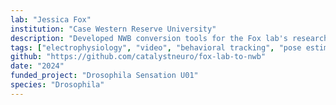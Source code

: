 ```yaml
---
lab: "Jessica Fox"
institution: "Case Western Reserve University"
description: "Developed NWB conversion tools for the Fox lab's research on Drosophila sensory systems. The pipeline standardizes high-speed video recordings, DeepLabCut output files, confocal imaging data, and intracellular electrophysiology recordings. These tools integrate stimulus traces and synchronization signals from Spike2, enabling researchers to study sensory processing across multiple modalities with precisely aligned data."
tags: ["electrophysiology", "video", "behavioral tracking", "pose estimation"]
github: "https://github.com/catalystneuro/fox-lab-to-nwb"
date: "2024"
funded_project: "Drosophila Sensation U01"
species: "Drosophila"
---
```

